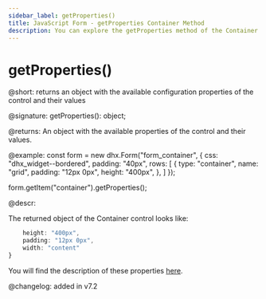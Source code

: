 ```yaml
---
sidebar_label: getProperties()
title: JavaScript Form - getProperties Container Method 
description: You can explore the getProperties method of the Container control of Form in the documentation of the DHTMLX JavaScript UI library. Browse developer guides and API reference, try out code examples and live demos, and download a free 30-day evaluation version of DHTMLX Suite.
---
```


# getProperties()

@short: returns an object with the available configuration properties of the control and their values

@signature: getProperties(): object;

@returns:
An object with the available properties of the control and their values.

@example: const form = new dhx.Form("form_container", {
    css: "dhx_widget--bordered",
    padding: "40px",
    rows: [
        {
            type: "container",
            name: "grid",
            padding: "12px 0px",
            height: "400px",
        },
    ]
});

form.getItem("container").getProperties();

@descr:

The returned object of the Container control looks like:

```javascript
    height: "400px",
    padding: "12px 0px",
    width: "content"
}
```

You will find the description of these properties [here](form/api/container/api_container_properties.md).

@changelog: added in v7.2
